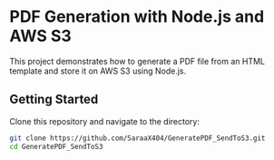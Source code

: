 # PDF Generation with Node.js and AWS S3

This project demonstrates how to generate a PDF file from an HTML template and store it on AWS S3 using Node.js.

## Getting Started

Clone this repository and navigate to the directory:

```bash
git clone https://github.com/SaraaX404/GeneratePDF_SendToS3.git
cd GeneratePDF_SendToS3

